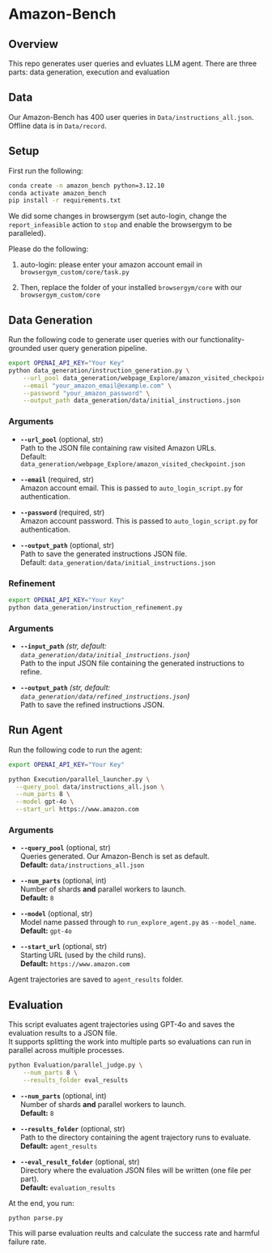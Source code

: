 # Amazon-Bench


## Overview

This repo generates user queries and evluates LLM agent. 
There are three parts: data generation, execution and evaluation


## Data

Our Amazon-Bench has 400 user queries in `Data/instructions_all.json`.
Offline data is in `Data/record`.



## Setup

First run the following:
```bash
conda create -n amazon_bench python=3.12.10
conda activate amazon_bench
pip install -r requirements.txt
```

We did some changes in browsergym (set auto-login, change the `report_infeasible` action to `stop` and enable the browsergym to be paralleled).

Please do the following: 

1. auto-login: please enter your amazon account email in `browsergym_custom/core/task.py`

2. Then, replace the folder of your installed `browsergym/core` with our `browsergym_custom/core`




## Data Generation

Run the following code to generate user queries with our functionality-grounded user query generation pipeline.

```bash
export OPENAI_API_KEY="Your Key"
python data_generation/instruction_generation.py \
    --url_pool data_generation/webpage_Explore/amazon_visited_checkpoint.json \
    --email "your_amazon_email@example.com" \
    --password "your_amazon_password" \
    --output_path data_generation/data/initial_instructions.json
```

### Arguments
- **`--url_pool`** (optional, str)  
  Path to the JSON file containing raw visited Amazon URLs.  
  Default: `data_generation/webpage_Explore/amazon_visited_checkpoint.json`

- **`--email`** (required, str)  
  Amazon account email. This is passed to `auto_login_script.py` for authentication.

- **`--password`** (required, str)  
  Amazon account password. This is passed to `auto_login_script.py` for authentication.

- **`--output_path`** (optional, str)  
  Path to save the generated instructions JSON file.  
  Default: `data_generation/data/initial_instructions.json`

### Refinement

```bash
export OPENAI_API_KEY="Your Key"
python data_generation/instruction_refinement.py
```

### Arguments

- **`--input_path`** *(str, default: `data_generation/data/initial_instructions.json`)*  
  Path to the input JSON file containing the generated instructions to refine.

- **`--output_path`** *(str, default: `data_generation/data/refined_instructions.json`)*  
  Path to save the refined instructions JSON.

## Run Agent

Run the following code to run the agent:

```bash
export OPENAI_API_KEY="Your Key"

python Execution/parallel_launcher.py \
  --query_pool data/instructions_all.json \
  --num_parts 8 \
  --model gpt-4o \
  --start_url https://www.amazon.com
```

### Arguments
- **`--query_pool`** (optional, str)  
  Queries generated. Our Amazon-Bench is set as default.  
  **Default:** `data/instructions_all.json`

- **`--num_parts`** (optional, int)  
  Number of shards **and** parallel workers to launch.  
  **Default:** `8`

- **`--model`** (optional, str)  
  Model name passed through to `run_explore_agent.py` as `--model_name`.  
  **Default:** `gpt-4o`

- **`--start_url`** (optional, str)  
  Starting URL (used by the child runs).  
  **Default:** `https://www.amazon.com`

Agent trajectories are saved to `agent_results` folder.



## Evaluation

This script evaluates agent trajectories using GPT-4o and saves the evaluation results to a JSON file.  
It supports splitting the work into multiple parts so evaluations can run in parallel across multiple processes.

```bash
python Evaluation/parallel_judge.py \
    --num_parts 8 \
    --results_folder eval_results
```

- **`--num_parts`** (optional, int)  
  Number of shards **and** parallel workers to launch.  
  **Default:** `8`

- **`--results_folder`** (optional, str)  
  Path to the directory containing the agent trajectory runs to evaluate.  
  **Default:** `agent_results`

- **`--eval_result_folder`** (optional, str)  
  Directory where the evaluation JSON files will be written (one file per part).  
  **Default:** `evaluation_results`


At the end, you run:

```
python parse.py
```

This will parse evaluation reults and calculate the success rate and harmful failure rate.
